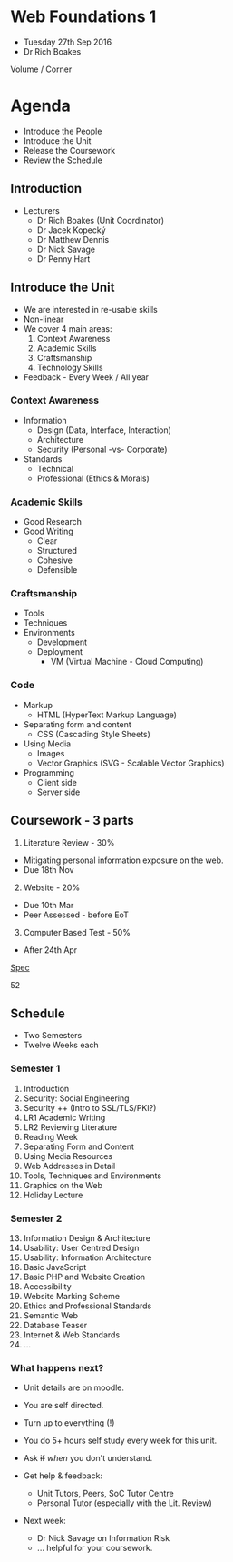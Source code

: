 # Web Foundations 1
* Tuesday 27th Sep 2016
* Dr Rich Boakes
<aside>Volume / Corner</aside>

#	Agenda
* Introduce the People
* Introduce the Unit
* Release the Coursework
* Review the Schedule

##	Introduction
* Lecturers
  * Dr Rich Boakes (Unit Coordinator)
  * Dr Jacek Kopecký
  * Dr Matthew Dennis
  * Dr Nick Savage
  * Dr Penny Hart



## Introduce the Unit

* We are interested in re-usable skills
* Non-linear
* We cover 4 main areas:
  1. Context Awareness
  2. Academic Skills
  3. Craftsmanship
  4. Technology Skills
* Feedback - Every Week / All year

### Context Awareness
* Information
    * Design (Data, Interface, Interaction)
    * Architecture
    * Security (Personal -vs- Corporate)
* Standards
  * Technical
  * Professional (Ethics & Morals)

### Academic Skills
* Good Research
* Good Writing
  * Clear
  * Structured
  * Cohesive
  * Defensible

### Craftsmanship
  * Tools
  * Techniques
  * Environments
    * Development
    * Deployment
      * VM (Virtual Machine - Cloud Computing)

### Code
* Markup
  * HTML (HyperText Markup Language)
* Separating form and content
  * CSS (Cascading Style Sheets)
* Using Media
  * Images
  * Vector Graphics (SVG - Scalable Vector Graphics)
* Programming
  * Client side
  * Server side


##	Coursework - 3 parts

1. Literature Review - 30%
  * Mitigating personal information exposure on the web.
  * Due 18th Nov
2. Website - 20%
  * Due 10th Mar
  * Peer Assessed - before EoT
3. Computer Based Test - 50%
 * After 24th Apr

[Spec](https://docs.google.com/document/d/1N6LtJCtY6qS8E0pTxD1nu3BRqG0U92htirOFsWmdi4M/edit)

<aside>52</aside>

## Schedule

* Two Semesters
* Twelve Weeks each

### Semester 1
1. Introduction
2. Security: Social Engineering
3. Security ++ (Intro to SSL/TLS/PKI?)
4. LR1 Academic Writing
5. LR2 Reviewing Literature
6. Reading Week
7. Separating Form and Content
8. Using Media Resources
9. Web Addresses in Detail
10. Tools, Techniques and Environments
11. Graphics on the Web
12. Holiday Lecture


### Semester 2
13. Information Design & Architecture
14. Usability: User Centred Design
15. Usability: Information Architecture
16. Basic JavaScript
17. Basic PHP and Website Creation
18. Accessibility
19. Website Marking Scheme
20. Ethics and Professional Standards
21. Semantic Web
22. Database Teaser
23. Internet & Web Standards
24. ...

### What happens next?

* Unit details are on moodle.
* You are self directed.
* Turn up to everything (!)
* You do 5+ hours self study every week for this unit.
* Ask <strike>if</strike> _when_ you don't understand.
* Get help & feedback:
  * Unit Tutors, Peers, SoC Tutor Centre
  * Personal Tutor (especially with the Lit. Review)

* Next week:
  * Dr Nick Savage on Information Risk
  * ... helpful for your coursework.

